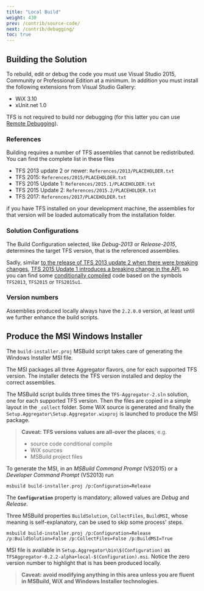 ```yaml
---
title: "Local Build"
weight: 430
prev: /contrib/source-code/
next: /contrib/debugging/
toc: true
---
```

## Building the Solution

To rebuild, edit or debug the code you must use Visual Studio 2015, Community or Professional Edition at a minimum.
In addition you must install the following extensions from Visual Studio Gallery:
- WiX 3.10
- xUnit.net 1.0

TFS is not required to build nor debugging (for this latter you can use [Remote Debugging](https://msdn.microsoft.com/en-us/library/y7f5zaaa.aspx)).


### References

Building requires a number of TFS assemblies that cannot be redistributed. You can find the complete list in these files 

 - TFS 2013 update 2 or newer: `References/2013/PLACEHOLDER.txt`
 - TFS 2015: `References/2015/PLACEHOLDER.txt`
 - TFS 2015 Update 1: `References/2015.1/PLACEHOLDER.txt`
 - TFS 2015 Update 2: `References/2015.2/PLACEHOLDER.txt`
 - TFS 2017: `References/2017/PLACEHOLDER.txt`

if you have TFS installed on your development machine, the assemblies for that version will be loaded automatically from the installation folder.


### Solution Configurations

The Build Configuration selected, like _Debug-2013_ or _Release-2015_, determines the target TFS version, that is the referenced assemblies.

Sadly, similar [to the release of TFS 2013 update 2 when there were breaking changes](http://blogs.ripple-rock.com/rorystreet/2014/05/08/WhereIsWorkItemChangedEventInTFS2013Update2.aspx), [TFS 2015 Update 1 introduces a breaking change in the API](http://blogs.msdn.com/b/visualstudioalm/archive/2015/10/13/breaking-change-in-tfs-2015-update-1-for-server-side-plugins.aspx), so you can find some [conditionally compiled](https://msdn.microsoft.com/en-us/library/4y6tbswk.aspx) code based on the symbols `TFS2013`, `TFS2015` or `TFS2015u1`.


### Version numbers

Assemblies produced locally always have the `2.2.0.0` version, at least until we further enhance the build scripts.




## Produce the MSI Windows Installer

The `build-installer.proj` MSBuild script takes care of generating the Windows Installer MSI file.

The MSI packages all three Aggregator flavors, one for each supported TFS version.
The installer detects the TFS version installed and deploy the correct assemblies.

The MSBuild script builds three times the `TFS-Aggregator-2.sln` solution, one for each supported TFS version.
Then the files are copied in a simple layout in the `_collect` folder. Some WiX source is generated and finally the `Setup.Aggregator\Setup.Aggregator.wixproj` is launched to produce the MSI package.

> **Caveat: TFS versions values are all-over the places**, e.g.
> - source code conditional compile
> - WiX sources
> - MSBuild project files


To generate the MSI, in an _MSBuild Command Prompt_ (VS2015) or a _Developer Command Prompt_ (VS2013) run

```
msbuild build-installer.proj /p:Configuration=Release
```

The **`Configuration`** property is mandatory; allowed values are _Debug_ and _Release_.

 
Three MSBuild properties `BuildSolution`, `CollectFiles`, `BuildMSI`, whose meaning is self-explanatory, can be used to skip some process' steps.

```
msbuild build-installer.proj /p:Configuration=Release /p:BuildSolution=False /p:CollectFiles=False /p:BuildMSI=True
```

MSI file is available in `Setup.Aggregator\bin\$(Configuration)` as `TFSAggregator-0.2.2-alpha+local-$(Configuration).msi`. Notice the zero version number to highlight that is has been produced locally.

> **Caveat: avoid modifying anything in this area unless you are fluent in MSBuild, WiX and Windows Installer technologies.**

